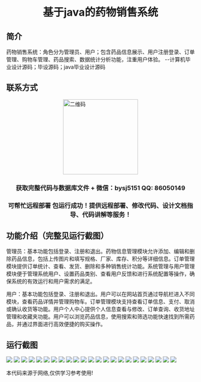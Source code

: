<p><h1 align="center">基于java的药物销售系统</h1></p>

## 简介
药物销售系统：角色分为管理员、用户；包含药品信息展示、用户注册登录、订单管理、购物车管理、药品搜索、数据统计分析功能，注重用户体验。    --计算机毕业设计源码；毕设源码；java毕业设计源码


## 联系方式
<img src="https://bs-1329754181.cos.ap-shanghai.myqcloud.com/wx.jpg" alt="二维码" style="display: block; margin: 0 auto;" width="200px">
<p><h3 align="center">获取完整代码与数据库文件 + 微信：bysj5151 QQ: 86050149</h3></p>
<p><h3 align="center">可帮忙远程部署 包运行成功！提供远程部署、修改代码、设计文档指导、代码讲解等服务！</h3></p>

## 功能介绍（完整见运行截图）
管理员：基本功能包括登录、注册和退出。药物信息管理模块允许添加、编辑和删除药品信息，包括上传图片和填写规格、厂家、库存、积分等详细信息。订单管理模块提供订单统计、查看、发货、删除和多种销售统计功能。系统管理与用户管理模块便于管理系统用户、设置药品类别、查看用户反馈和进行系统配置等操作，确保系统的有效运行和用户需求的满足。

用户：基本功能包括登录、注册和退出。用户可以在网站首页通过导航栏进入不同模块，查看药品详情并管理购物车。订单管理模块支持查看订单信息、支付、取消或确认收货等功能。用户个人中心提供个人信息查看与修改、订单查询、收货地址管理和收藏夹功能。用户可以浏览药品信息，使用搜索和筛选功能快速找到所需药品，并通过界面进行高效便捷的购买操作。


## 运行截图
![](https://bs-1329754181.cos.ap-shanghai.myqcloud.com/ssm/JavaDrugSalesSystem/img/001.jpg)
![](https://bs-1329754181.cos.ap-shanghai.myqcloud.com/ssm/JavaDrugSalesSystem/img/002.jpg)
![](https://bs-1329754181.cos.ap-shanghai.myqcloud.com/ssm/JavaDrugSalesSystem/img/003.jpg)
![](https://bs-1329754181.cos.ap-shanghai.myqcloud.com/ssm/JavaDrugSalesSystem/img/004.jpg)
![](https://bs-1329754181.cos.ap-shanghai.myqcloud.com/ssm/JavaDrugSalesSystem/img/005.jpg)
![](https://bs-1329754181.cos.ap-shanghai.myqcloud.com/ssm/JavaDrugSalesSystem/img/006.jpg)
![](https://bs-1329754181.cos.ap-shanghai.myqcloud.com/ssm/JavaDrugSalesSystem/img/007.jpg)
![](https://bs-1329754181.cos.ap-shanghai.myqcloud.com/ssm/JavaDrugSalesSystem/img/008.jpg)
![](https://bs-1329754181.cos.ap-shanghai.myqcloud.com/ssm/JavaDrugSalesSystem/img/009.jpg)
![](https://bs-1329754181.cos.ap-shanghai.myqcloud.com/ssm/JavaDrugSalesSystem/img/010.jpg)
![](https://bs-1329754181.cos.ap-shanghai.myqcloud.com/ssm/JavaDrugSalesSystem/img/011.jpg)
![](https://bs-1329754181.cos.ap-shanghai.myqcloud.com/ssm/JavaDrugSalesSystem/img/012.jpg)
![](https://bs-1329754181.cos.ap-shanghai.myqcloud.com/ssm/JavaDrugSalesSystem/img/013.jpg)
![](https://bs-1329754181.cos.ap-shanghai.myqcloud.com/ssm/JavaDrugSalesSystem/img/014.jpg)
![](https://bs-1329754181.cos.ap-shanghai.myqcloud.com/ssm/JavaDrugSalesSystem/img/015.jpg)
![](https://bs-1329754181.cos.ap-shanghai.myqcloud.com/ssm/JavaDrugSalesSystem/img/016.jpg)
![](https://bs-1329754181.cos.ap-shanghai.myqcloud.com/ssm/JavaDrugSalesSystem/img/017.jpg)
![](https://bs-1329754181.cos.ap-shanghai.myqcloud.com/ssm/JavaDrugSalesSystem/img/018.jpg)
![](https://bs-1329754181.cos.ap-shanghai.myqcloud.com/ssm/JavaDrugSalesSystem/img/019.jpg)
![](https://bs-1329754181.cos.ap-shanghai.myqcloud.com/ssm/JavaDrugSalesSystem/img/020.jpg)
![](https://bs-1329754181.cos.ap-shanghai.myqcloud.com/ssm/JavaDrugSalesSystem/img/021.jpg)
![](https://bs-1329754181.cos.ap-shanghai.myqcloud.com/ssm/JavaDrugSalesSystem/img/022.jpg)
![](https://bs-1329754181.cos.ap-shanghai.myqcloud.com/ssm/JavaDrugSalesSystem/img/023.jpg)

<p>本代码来源于网络,仅供学习参考使用!</p>
